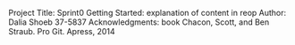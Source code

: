 Project Title:
Sprint0
Getting Started:
explanation of content in reop
Author:
Dalia Shoeb
37-5837 
Acknowledgments: 
book Chacon, Scott, and Ben Straub. Pro Git. Apress, 2014